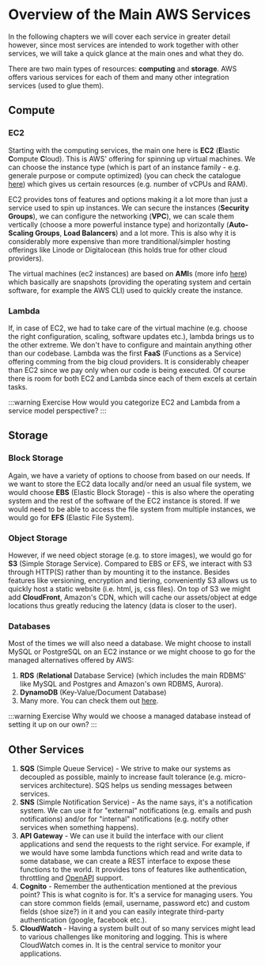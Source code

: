 # Overview of the Main AWS Services

In the following chapters we will cover each service in greater detail however, since most services are intended to work together with other services, we will take a quick glance at the main ones and what they do.

There are two main types of resources: **computing** and **storage**. AWS offers various services for each of them and many other integration services (used to glue them).

## Compute

### EC2

Starting with the computing services, the main one here is **EC2** (**E**lastic **C**ompute **C**loud). This is AWS' offering for spinning up virtual machines. We can choose the instance type (which is part of an instance family - e.g. generale purpose or compute optimized) (you can check the catalogue [here](https://aws.amazon.com/ec2/instance-types/)) which gives us certain resources (e.g. number of vCPUs and RAM).

EC2 provides tons of features and options making it a lot more than just a service used to spin up instances. We can secure the instances (**Security Groups**), we can configure the networking (**VPC**), we can scale them vertically (choose a more powerful instance type) and horizontally (**Auto-Scaling Groups**, **Load Balancers**) and a lot more. This is also why it is considerably more expensive than more tranditional/simpler hosting offerings like Linode or Digitalocean (this holds true for other cloud providers).

The virtual machines (ec2 instances) are based on **AMI**s (more info [here](https://docs.aws.amazon.com/AWSEC2/latest/UserGuide/AMIs.html)) which basically are snapshots (providing the operating system and certain software, for example the AWS CLI) used to quickly create the instance.

### Lambda

If, in case of EC2, we had to take care of the virtual machine (e.g. choose the right configuration, scaling, software updates etc.), lambda brings us to the other extreme. We don't have to configure and maintain anything other than our codebase. Lambda was the first **FaaS** (Functions as a Service) offering comming from the big cloud providers. It is considerably cheaper than EC2 since we pay only when our code is being executed. Of course there is room for both EC2 and Lambda since each of them excels at certain tasks.

:::warning Exercise
How would you categorize EC2 and Lambda from a service model perspective?
:::

## Storage

### Block Storage

Again, we have a variety of options to choose from based on our needs. If we want to store the EC2 data locally and/or need an usual file system, we would choose **EBS** (Elastic Block Storage) - this is also where the operating system and the rest of the software of the EC2 instance is stored. If we would need to be able to access the file system from multiple instances, we would go for **EFS** (Elastic File System).

### Object Storage

However, if we need object storage (e.g. to store images), we would go for **S3** (Simple Storage Service). Compared to EBS or EFS, we interact with S3 through HTTP(S) rather than by mounting it to the instance. Besides features like versioning, encryption and tiering, conveniently S3 allows us to quickly host a static website (i.e. html, js, css files). On top of S3 we might add **CloudFront**, Amazon's CDN, which will cache our assets/object at edge locations thus greatly reducing the latency (data is closer to the user).

### Databases

Most of the times we will also need a database. We might choose to install MySQL or PostgreSQL on an EC2 instance or we might choose to go for the managed alternatives offered by AWS:

1. **RDS** (**Relational** Database Service) (which includes the main RDBMS' like MySQL and Postgres and Amazon's own RDBMS, Aurora).
2. **DynamoDB** (Key-Value/Document Database)
3. Many more. You can check them out [here](https://aws.amazon.com/products/databases/).

:::warning Exercise
Why would we choose a managed database instead of setting it up on our own?
:::

## Other Services

1. **SQS** (Simple Queue Service) - We strive to make our systems as decoupled as possible, mainly to increase fault tolerance (e.g. micro-services architecture). SQS helps us sending messages between services.
2. **SNS** (Simple Notification Service) - As the name says, it's a notification system. We can use it for "external" notifications (e.g. emails and push notifications) and/or for "internal" notifications (e.g. notify other services when something happens).
3. **API Gateway** - We can use it build the interface with our client applications and send the requests to the right service. For example, if we would have some lambda functions which read and write data to some database, we can create a REST interface to expose these functions to the world. It provides tons of features like authentication, throttling and [OpenAPI](https://swagger.io/specification/) support.
4. **Cognito** - Remember the authentication mentioned at the previous point? This is what cognito is for. It's a service for managing users. You can store common fields (email, username, password etc) and custom fields (shoe size?) in it and you can easily integrate third-party authentication (google, facebook etc.).
5. **CloudWatch** - Having a system built out of so many services might lead to various challenges like monitoring and logging. This is where CloudWatch comes in. It is the central service to monitor your applications.
